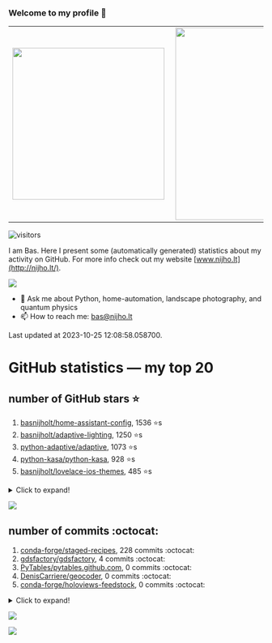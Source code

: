 ### Welcome to my profile 👋

<center>
  <table>
    <tr>
        <td><img width="300px" align="left" src="https://github-readme-stats.vercel.app/api/top-langs/?username=basnijholt&hide=TeX,Jupyter%20Notebook&layout=compact&theme=radical" /></td>
        <td><img align='right' src="https://github-readme-stats.vercel.app/api?username=basnijholt&show_icons=true&theme=radical" width="380"></td>
    </tr>
  </table>
</center>

![visitors](https://visitor-badge.glitch.me/badge?page_id=basnijholt.visitor-badge)

I am Bas. Here I present some (automatically generated) statistics about my activity on GitHub. For more info check out my website [www.nijho.lt](http://nijho.lt/).

![](https://www.nijho.lt/authors/admin/avatar_hu9e60e4b9bc120dfb6a666009f2878da6_182107_250x250_fill_q90_lanczos_center.jpg)

- 💬 Ask me about Python, home-automation, landscape photography, and quantum physics
- 📫 How to reach me: bas@nijho.lt

Last updated at 2023-10-25 12:08:58.058700.

# GitHub statistics — my top 20

## number of GitHub stars ⭐️

1. [basnijholt/home-assistant-config](https://github.com/basnijholt/home-assistant-config/), 1536 ⭐️s
2. [basnijholt/adaptive-lighting](https://github.com/basnijholt/adaptive-lighting/), 1250 ⭐️s
3. [python-adaptive/adaptive](https://github.com/python-adaptive/adaptive/), 1073 ⭐️s
4. [python-kasa/python-kasa](https://github.com/python-kasa/python-kasa/), 928 ⭐️s
5. [basnijholt/lovelace-ios-themes](https://github.com/basnijholt/lovelace-ios-themes/), 485 ⭐️s
<details><summary>Click to expand!</summary>

6. [basnijholt/lovelace-ios-dark-mode-theme](https://github.com/basnijholt/lovelace-ios-dark-mode-theme/), 427 ⭐️s
7. [basnijholt/miflora](https://github.com/basnijholt/miflora/), 359 ⭐️s
8. [basnijholt/rsync-time-machine.py](https://github.com/basnijholt/rsync-time-machine.py/), 347 ⭐️s
9. [topocm/topocm_content](https://github.com/topocm/topocm_content/), 251 ⭐️s
10. [basnijholt/home-assistant-streamdeck-yaml](https://github.com/basnijholt/home-assistant-streamdeck-yaml/), 141 ⭐️s
11. [basnijholt/home-assistant-macbook-touch-bar](https://github.com/basnijholt/home-assistant-macbook-touch-bar/), 92 ⭐️s
12. [basnijholt/markdown-code-runner](https://github.com/basnijholt/markdown-code-runner/), 76 ⭐️s
13. [kwant-project/kwant](https://github.com/kwant-project/kwant/), 76 ⭐️s
14. [basnijholt/home-assistant-streamdeck-yaml-addon](https://github.com/basnijholt/home-assistant-streamdeck-yaml-addon/), 48 ⭐️s
15. [basnijholt/aiokef](https://github.com/basnijholt/aiokef/), 34 ⭐️s
16. [basnijholt/thesis-cover](https://github.com/basnijholt/thesis-cover/), 26 ⭐️s
17. [basnijholt/adaptive-scheduler](https://github.com/basnijholt/adaptive-scheduler/), 21 ⭐️s
18. [basnijholt/instacron](https://github.com/basnijholt/instacron/), 20 ⭐️s
19. [basnijholt/addon-otmonitor](https://github.com/basnijholt/addon-otmonitor/), 15 ⭐️s
20. [kwant-project/kwant-tutorial-2016](https://github.com/kwant-project/kwant-tutorial-2016/), 15 ⭐️s

</details>

![](https://github.com/basnijholt/basnijholt/raw/main/stars_over_time.png)

## number of commits :octocat:

1. [conda-forge/staged-recipes](https://github.com/conda-forge/staged-recipes/), 228 commits :octocat:
2. [gdsfactory/gdsfactory](https://github.com/gdsfactory/gdsfactory/), 4 commits :octocat:
3. [PyTables/pytables.github.com](https://github.com/PyTables/pytables.github.com/), 0 commits :octocat:
4. [DenisCarriere/geocoder](https://github.com/DenisCarriere/geocoder/), 0 commits :octocat:
5. [conda-forge/holoviews-feedstock](https://github.com/conda-forge/holoviews-feedstock/), 0 commits :octocat:
<details><summary>Click to expand!</summary>

6. [basnijholt/molecular-dynamics-FORTRAN](https://github.com/basnijholt/molecular-dynamics-FORTRAN/), 0 commits :octocat:
7. [conda-forge/vtk-feedstock](https://github.com/conda-forge/vtk-feedstock/), 0 commits :octocat:
8. [basnijholt/azure-agent-jupyter-minimal-notebook](https://github.com/basnijholt/azure-agent-jupyter-minimal-notebook/), 0 commits :octocat:
9. [holoviz/panel](https://github.com/holoviz/panel/), 0 commits :octocat:
10. [conda-forge/kwant-feedstock](https://github.com/conda-forge/kwant-feedstock/), 0 commits :octocat:
11. [rust-lang/rustlings](https://github.com/rust-lang/rustlings/), 0 commits :octocat:
12. [andrewbrereton/privateinternetaccess-on-openwrt](https://github.com/andrewbrereton/privateinternetaccess-on-openwrt/), 0 commits :octocat:
13. [sympy/sympy](https://github.com/sympy/sympy/), 0 commits :octocat:
14. [CSSEGISandData/COVID-19](https://github.com/CSSEGISandData/COVID-19/), 0 commits :octocat:
15. [RobinUS2/golang-moving-average](https://github.com/RobinUS2/golang-moving-average/), 0 commits :octocat:
16. [basnijholt/cyclecloud-slurm-scaling](https://github.com/basnijholt/cyclecloud-slurm-scaling/), 0 commits :octocat:
17. [conda-forge/adaptive-scheduler-feedstock](https://github.com/conda-forge/adaptive-scheduler-feedstock/), 0 commits :octocat:
18. [AlexxIT/SonoffLAN](https://github.com/AlexxIT/SonoffLAN/), 0 commits :octocat:
19. [scipy/scipy](https://github.com/scipy/scipy/), 0 commits :octocat:
20. [nipype/pydra](https://github.com/nipype/pydra/), 0 commits :octocat:

</details>

![](https://github.com/basnijholt/basnijholt/raw/main/commits_per_hour.png)

![](https://github.com/basnijholt/basnijholt/raw/main/commits_per_weekday.png)


